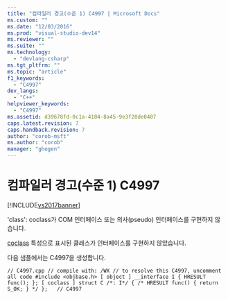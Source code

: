 ```yaml
---
title: "컴파일러 경고(수준 1) C4997 | Microsoft Docs"
ms.custom: ""
ms.date: "12/03/2016"
ms.prod: "visual-studio-dev14"
ms.reviewer: ""
ms.suite: ""
ms.technology: 
  - "devlang-csharp"
ms.tgt_pltfrm: ""
ms.topic: "article"
f1_keywords: 
  - "C4997"
dev_langs: 
  - "C++"
helpviewer_keywords: 
  - "C4997"
ms.assetid: d39678fd-0c1a-4104-8a45-9e3f20de0407
caps.latest.revision: 7
caps.handback.revision: 7
author: "corob-msft"
ms.author: "corob"
manager: "ghogen"
---
```

# 컴파일러 경고(수준 1) C4997
[!INCLUDE[vs2017banner](../../assembler/inline/includes/vs2017banner.md)]

'class': coclass가 COM 인터페이스 또는 의사\(pseudo\) 인터페이스를 구현하지 않습니다.  
  
 [coclass](../../windows/coclass.md) 특성으로 표시된 클래스가 인터페이스를 구현하지 않았습니다.  
  
 다음 샘플에서는 C4997을 생성합니다.  
  
```  
// C4997.cpp // compile with: /WX // to resolve this C4997, uncomment all code #include <objbase.h> [ object ] __interface I { HRESULT func(); }; [ coclass ] struct C /*: I*/ { /* HRESULT func() { return S_OK; } */ };   // C4997  
```